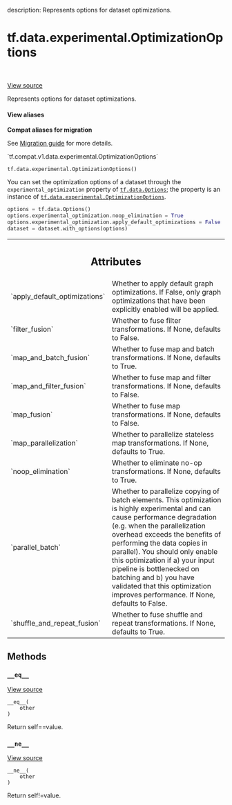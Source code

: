 description: Represents options for dataset optimizations.

<div itemscope itemtype="http://developers.google.com/ReferenceObject">
<meta itemprop="name" content="tf.data.experimental.OptimizationOptions" />
<meta itemprop="path" content="Stable" />
<meta itemprop="property" content="__eq__"/>
<meta itemprop="property" content="__init__"/>
<meta itemprop="property" content="__ne__"/>
</div>

# tf.data.experimental.OptimizationOptions

<!-- Insert buttons and diff -->

<table class="tfo-notebook-buttons tfo-api nocontent" align="left">

</table>

<a target="_blank" href="/code/stable/tensorflow/python/data/ops/options.py">View source</a>



Represents options for dataset optimizations.

<section class="expandable">
  <h4 class="showalways">View aliases</h4>
  <p>
<b>Compat aliases for migration</b>
<p>See
<a href="https://www.tensorflow.org/guide/migrate">Migration guide</a> for
more details.</p>
<p>`tf.compat.v1.data.experimental.OptimizationOptions`</p>
</p>
</section>

<pre class="devsite-click-to-copy prettyprint lang-py tfo-signature-link">
<code>tf.data.experimental.OptimizationOptions()
</code></pre>



<!-- Placeholder for "Used in" -->

You can set the optimization options of a dataset through the
`experimental_optimization` property of <a href="../../../tf/data/Options.md"><code>tf.data.Options</code></a>; the property is
an instance of <a href="../../../tf/data/experimental/OptimizationOptions.md"><code>tf.data.experimental.OptimizationOptions</code></a>.

```python
options = tf.data.Options()
options.experimental_optimization.noop_elimination = True
options.experimental_optimization.apply_default_optimizations = False
dataset = dataset.with_options(options)
```



<!-- Tabular view -->
 <table class="responsive fixed orange">
<colgroup><col width="214px"><col></colgroup>
<tr><th colspan="2"><h2 class="add-link">Attributes</h2></th></tr>

<tr>
<td>
`apply_default_optimizations`
</td>
<td>
Whether to apply default graph optimizations. If False, only graph optimizations that have been explicitly enabled will be applied.
</td>
</tr><tr>
<td>
`filter_fusion`
</td>
<td>
Whether to fuse filter transformations. If None, defaults to False.
</td>
</tr><tr>
<td>
`map_and_batch_fusion`
</td>
<td>
Whether to fuse map and batch transformations. If None, defaults to True.
</td>
</tr><tr>
<td>
`map_and_filter_fusion`
</td>
<td>
Whether to fuse map and filter transformations. If None, defaults to False.
</td>
</tr><tr>
<td>
`map_fusion`
</td>
<td>
Whether to fuse map transformations. If None, defaults to False.
</td>
</tr><tr>
<td>
`map_parallelization`
</td>
<td>
Whether to parallelize stateless map transformations. If None, defaults to True.
</td>
</tr><tr>
<td>
`noop_elimination`
</td>
<td>
Whether to eliminate no-op transformations. If None, defaults to True.
</td>
</tr><tr>
<td>
`parallel_batch`
</td>
<td>
Whether to parallelize copying of batch elements. This optimization is highly experimental and can cause performance degradation (e.g. when the parallelization overhead exceeds the benefits of performing the data copies in parallel). You should only enable this optimization if a) your input pipeline is bottlenecked on batching and b) you have validated that this optimization improves performance. If None, defaults to False.
</td>
</tr><tr>
<td>
`shuffle_and_repeat_fusion`
</td>
<td>
Whether to fuse shuffle and repeat transformations. If None, defaults to True.
</td>
</tr>
</table>



## Methods

<h3 id="__eq__"><code>__eq__</code></h3>

<a target="_blank" href="/code/stable/tensorflow/python/data/util/options.py">View source</a>

<pre class="devsite-click-to-copy prettyprint lang-py tfo-signature-link">
<code>__eq__(
    other
)
</code></pre>

Return self==value.


<h3 id="__ne__"><code>__ne__</code></h3>

<a target="_blank" href="/code/stable/tensorflow/python/data/util/options.py">View source</a>

<pre class="devsite-click-to-copy prettyprint lang-py tfo-signature-link">
<code>__ne__(
    other
)
</code></pre>

Return self!=value.




